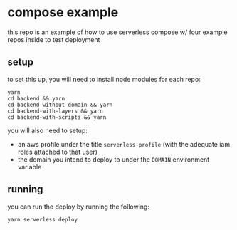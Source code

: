 # compose example

this repo is an example of how to use serverless compose w/ four example repos inside to test deployment

## setup

to set this up, you will need to install node modules for each repo:

    yarn
    cd backend && yarn
    cd backend-without-domain && yarn
    cd backend-with-layers && yarn
    cd backend-with-scripts && yarn

you will also need to setup:

- an aws profile under the title `serverless-profile` (with the adequate iam roles attached to that user)
- the domain you intend to deploy to under the `DOMAIN` environment variable

## running

you can run the deploy by running the following:

    yarn serverless deploy

